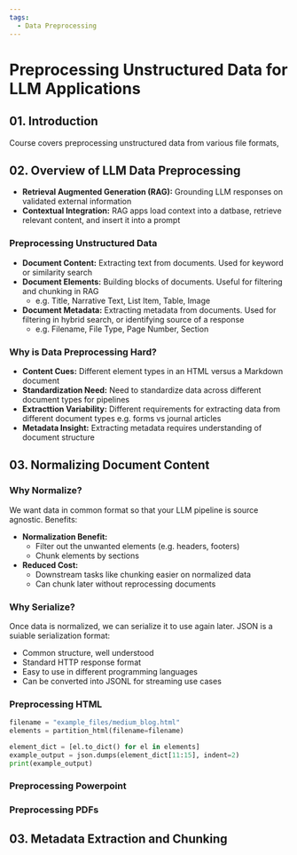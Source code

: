 ```yaml
---
tags:
  - Data Preprocessing
---
```


# Preprocessing Unstructured Data for LLM Applications

## 01. Introduction

Course covers preprocessing unstructured data from various file formats, 

## 02. Overview of LLM Data Preprocessing

- **Retrieval Augmented Generation (RAG):** Grounding LLM responses on validated external information
- **Contextual Integration:** RAG apps load context into a datbase, retrieve relevant content, and insert it into a prompt

### Preprocessing Unstructured Data

- **Document Content:** Extracting text from documents. Used for keyword or similarity search
- **Document Elements:** Building blocks of documents. Useful for filtering and chunking in RAG
    - e.g. Title, Narrative Text, List Item, Table, Image
- **Document Metadata:** Extracting metadata from documents. Used for filtering in hybrid search, or identifying source of a response
    - e.g. Filename, File Type, Page Number, Section

### Why is Data Preprocessing Hard?

- **Content Cues:** Different element types in an HTML versus a Markdown document
- **Standardization Need:** Need to standardize data across different document types for pipelines
- **Extracttion Variability:** Different requirements for extracting data from different document types e.g. forms vs journal articles
- **Metadata Insight:** Extracting metadata requires understanding of document structure

## 03. Normalizing Document Content

### Why Normalize?

We want data in common format so that your LLM pipeline is source agnostic. Benefits:

- **Normalization Benefit:** 
    - Filter out the unwanted elements (e.g. headers, footers)
    - Chunk elements by sections
- **Reduced Cost:** 
    - Downstream tasks like chunking easier on normalized data
    - Can chunk later without reprocessing documents

### Why Serialize?

Once data is normalized, we can serialize it to use again later. JSON is a suiable serialization format:

- Common structure, well understood
- Standard HTTP response format
- Easy to use in different programming languages
- Can be converted into JSONL for streaming use cases

### Preprocessing HTML

```python
filename = "example_files/medium_blog.html"
elements = partition_html(filename=filename)

element_dict = [el.to_dict() for el in elements]
example_output = json.dumps(element_dict[11:15], indent=2)
print(example_output)
```

### Preprocessing Powerpoint


### Preprocessing PDFs


## 03. Metadata Extraction and Chunking
